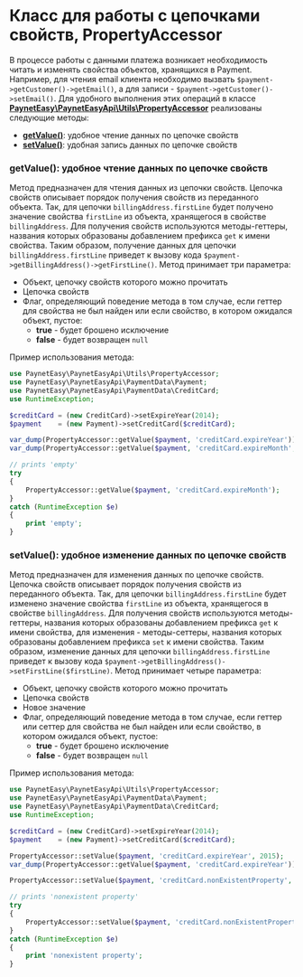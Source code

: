 # Класс для работы с цепочками свойств, PropertyAccessor

В процессе работы с данными платежа возникает необходимость читать и изменять свойства объектов, хранящихся в Payment. Например, для чтения email клиента необходимо вызвать `$payment->getCustomer()->getEmail()`, а для записи - `$payment->getCustomer()->setEmail()`. Для удобного выполнения этих операций в классе **[PaynetEasy\PaynetEasyApi\Utils\PropertyAccessor](../../source/PaynetEasy/PaynetEasyApi/Utils/PropertyAccessor.php)** реализованы следующие методы:
* **[getValue()](#getValue)**: удобное чтение данных по цепочке свойств
* **[setValue()](#setValue)**: удобная запись данных по цепочке свойств

### <a name="getValue"></a> getValue(): удобное чтение данных по цепочке свойств

Метод предназначен для чтения данных из цепочки свойств. Цепочка свойств описывает порядок получения свойств из переданного объекта. Так, для цепочки `billingAddress.firstLine` будет получено значение свойства `firstLine` из объекта, хранящегося в свойстве `billingAddress`. Для получения свойств используются методы-геттеры, названия которых образованы добавлением префикса `get` к имени свойства. Таким образом, получение данных для цепочки `billingAddress.firstLine` приведет к вызову кода `$payment->getBillingAddress()->getFirstLine()`.
Метод принимает три параметра:
* Объект, цепочку свойств которого можно прочитать
* Цепочка свойств
* Флаг, определяющий поведение метода в том случае, если геттер для свойства не был найден или если свойство, в котором ожидался объект, пустое:
    * **true** - будет брошено исключение
    * **false** - будет возвращен `null`

Пример использования метода:
```php
use PaynetEasy\PaynetEasyApi\Utils\PropertyAccessor;
use PaynetEasy\PaynetEasyApi\PaymentData\Payment;
use PaynetEasy\PaynetEasyApi\PaymentData\CreditCard;
use RuntimeException;

$creditCard = (new CreditCard)->setExpireYear(2014);
$payment    = (new Payment)->setCreditCard($creditCard);

var_dump(PropertyAccessor::getValue($payment, 'creditCard.expireYear')); // 2014
var_dump(PropertyAccessor::getValue($payment, 'creditCard.expireMonth', false)); // null

// prints 'empty'
try
{
    PropertyAccessor::getValue($payment, 'creditCard.expireMonth');
}
catch (RuntimeException $e)
{
    print 'empty';
}
```

### <a name="setValue"></a> setValue(): удобное изменение данных по цепочке свойств

Метод предназначен для изменения данных по цепочке свойств. Цепочка свойств описывает порядок получения свойств из переданного объекта. Так, для цепочки `billingAddress.firstLine` будет изменено значение свойства `firstLine` из объекта, хранящегося в свойстве `billingAddress`. Для получения свойств используются методы-геттеры, названия которых образованы добавлением префикса `get` к имени свойства, для изменения - методы-сеттеры, названия которых образованы добавлением префикса `set` к имени свойства. Таким образом, изменение данных для цепочки `billingAddress.firstLine` приведет к вызову кода `$payment->getBillingAddress()->setFirstLine($firstLine)`.
Метод принимает четыре параметра:
* Объект, цепочку свойств которого можно прочитать
* Цепочка свойств
* Новое значение
* Флаг, определяющий поведение метода в том случае, если геттер или сеттер для свойства не был найден или если свойство, в котором ожидался объект, пустое:
    * **true** - будет брошено исключение
    * **false** - будет возвращен `null`

Пример использования метода:
```php
use PaynetEasy\PaynetEasyApi\Utils\PropertyAccessor;
use PaynetEasy\PaynetEasyApi\PaymentData\Payment;
use PaynetEasy\PaynetEasyApi\PaymentData\CreditCard;
use RuntimeException;

$creditCard = (new CreditCard)->setExpireYear(2014);
$payment    = (new Payment)->setCreditCard($creditCard);

PropertyAccessor::setValue($payment, 'creditCard.expireYear', 2015);
var_dump(PropertyAccessor::getValue($payment, 'creditCard.expireYear')); // 2015

PropertyAccessor::setValue($payment, 'creditCard.nonExistentProperty', 'value', false)); // nothing will happen

// prints 'nonexistent property'
try
{
    PropertyAccessor::setValue($payment, 'creditCard.nonExistentProperty', 'value');
}
catch (RuntimeException $e)
{
    print 'nonexistent property';
}
```
